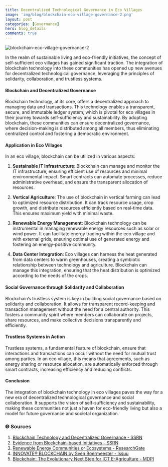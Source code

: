 ```yaml
---
title: Decentralized Technological Governance in Eco Villages
image: 'img/blog/blockchain-eco-village-governance-2.png'
layout: post
categories: [Governance]
hero: blog_details
comments: true
---
```


![blockchain-eco-village-governance-2](https://github.com/AxalNetwork/website/assets/55703540/4592e521-73b9-46e5-864e-f0f1702eab54)


In the realm of sustainable living and eco-friendly initiatives, the concept of self-sufficient eco villages has gained significant traction. The integration of blockchain technology into these communities has opened up new avenues for decentralized technological governance, leveraging the principles of solidarity, collaboration, and trustless systems.

#### Blockchain and Decentralized Governance

Blockchain technology, at its core, offers a decentralized approach to managing data and transactions. This technology enables a transparent, secure, and immutable ledger system, which is pivotal for eco villages in their journey towards self-sufficiency and sustainability. By adopting blockchain, these communities can ensure decentralized governance, where decision-making is distributed among all members, thus eliminating centralized control and fostering a democratic environment.

#### Application in Eco Villages

In an eco village, blockchain can be utilized in various aspects:

1. **Sustainable IT Infrastructure**: Blockchain can manage and monitor the IT infrastructure, ensuring efficient use of resources and minimal environmental impact. Smart contracts can automate processes, reduce administrative overhead, and ensure the transparent allocation of resources.

2. **Vertical Agriculture**: The use of blockchain in vertical farming can lead to optimized resource distribution. It can track resource usage, crop growth, and distribute resources efficiently based on real-time data. This ensures maximum yield with minimal waste.

3. **Renewable Energy Management**: Blockchain technology can be instrumental in managing renewable energy resources such as solar or wind power. It can facilitate energy trading within the eco village and with external grids, ensuring optimal use of generated energy and fostering an energy-positive community.

4. **Data Center Integration**: Eco villages can harness the heat generated from data centers to warm greenhouses, creating a symbiotic relationship between technology and agriculture. Blockchain can manage this integration, ensuring that the heat distribution is optimized according to the needs of the crops.

#### Social Governance through Solidarity and Collaboration

Blockchain’s trustless system is key in building social governance based on solidarity and collaboration. It allows for transparent record-keeping and transaction management without the need for a central authority. This fosters a community spirit where members can collaborate on projects, share resources, and make collective decisions transparently and efficiently.

#### Trustless Systems in Action

Trustless systems, a fundamental feature of blockchain, ensure that interactions and transactions can occur without the need for mutual trust among parties. In an eco village, this means that agreements, such as energy sharing or resource allocation, are automatically enforced through smart contracts, increasing efficiency and reducing conflicts.

#### Conclusion

The integration of blockchain technology in eco villages paves the way for a new era of decentralized technological governance and social collaboration. It supports the vision of self-sufficiency and sustainability, making these communities not just a haven for eco-friendly living but also a model for future governance and societal organization.

### 🌐 Sources
1. [Blockchain Technology and Decentralized Governance - SSRN](https://papers.ssrn.com/sol3/papers.cfm?abstract_id=2709713)
2. [Evidence from Blockchain-based Initiatives - SSRN](https://papers.ssrn.com/sol3/papers.cfm?abstract_id=3777348)
3. [Renewable Energy Communities or Ecosystems - ResearchGate](https://www.researchgate.net/publication/366610631_Renewable_Energy_Communities_or_Ecosystems)
4. [INNOVATE® BLOCKCHAIN by Sven Boermeester - Issuu](https://issuu.com/svengvp/docs/blockchain_book_-_8_-_single_pages)
5. [Blockchain: The Evolutionary Next Step for ICT E-Agriculture - MDPI](https://www.mdpi.com/2076-3298/4/3/50)
